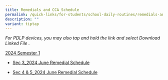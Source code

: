 ```yaml
---
title: Remedials and CCA Schedule
permalink: /quick-links/for-students/school-daily-routines/remedials-and-cca-schedule/
description: ""
variant: tiptap
---
```

<p><em>For PDLP devices, you may also tap and hold the link and select Download Linked File .</em>
</p>
<p><u>2024 Semester 1</u> 
<br>
</p>
<ul data-tight="true" class="tight">
<li>
<p><a href="/files/Sec_3__2024_June_Remedial_Schedule_final.pdf" rel="noopener noreferrer nofollow" target="_blank">Sec 3_2024 June Remedial Schedule</a>
</p>
</li>
<li>
<p><a href="/files/Sec_4_5_2024_June_Remedial_Schedule_final.pdf" rel="noopener noreferrer nofollow" target="_blank">Sec 4 &amp; 5_2024 June Remedial Schedule</a>
</p>
</li>
</ul>
<p></p>